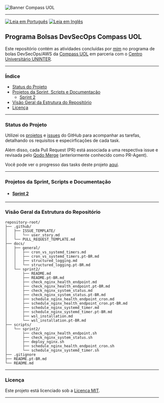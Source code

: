 ![Banner Compass UOL](https://vetores.org/d/compass-uol.svg)

---
[![Leia em Português](https://img.shields.io/badge/%F0%9F%87%A7%F0%9F%87%B7%20Portugu%C3%AAs-F0FFFF.svg)](README.pt-BR.md)
[![Leia em Inglês](https://img.shields.io/badge/%F0%9F%87%BA%F0%9F%87%B8%20English-gray.svg)](README.md)

## Programa Bolsas DevSecOps Compass UOL

Este repositório contém as atividades concluídas por [mim](https://github.com/georgrybski) no programa de bolas DevSecOps/AWS da [Compass UOL](https://compass.uol/en/home/) em parceria com o [Centro Universitário UNINTER](https://www.uninter.com/centro-universitario/).

---

### Índice
- [Status do Projeto](#status-do-projeto)
- [Projetos da Sprint, Scripts e Documentação](#projetos-da-sprint-scripts-e-documentação)
  - [Sprint 2](#sprint-2)
- [Visão Geral da Estrutura do Repositório](#visão-geral-da-estrutura-do-repositório)
- [Licença](#licença)

---

### Status do Projeto

Utilizei os [projetos](https://docs.github.com/en/issues/planning-and-tracking-with-projects/learning-about-projects/about-projects) e [issues](https://docs.github.com/en/issues/tracking-your-work-with-issues/about-issues) do GitHub para acompanhar as tarefas, detalhando os requisitos e especirficações de cada task.

Além disso, cada Pull Request (PR) está associada a uma respectiva issue e revisada pelo [Qodo Merge](https://qodo-merge-docs.qodo.ai/) (anteriormente conhecido como PR-Agent).

Você pode ver o progresso das tasks deste projeto [aqui](https://github.com/users/georgrybski/projects/3).

---

### Projetos da Sprint, Scripts e Documentação
- #### [Sprint 2](docs/sprint2/README.pt-BR.md)

---

### Visão Geral da Estrutura do Repositório

```
repository-root/
├── .github/
│   ├── ISSUE_TEMPLATE/
│   │   └── user_story.md
│   └── PULL_REQUEST_TEMPLATE.md
├── docs/
│   ├── general/
│   │   ├── cron_vs_systemd_timers.md
│   │   ├── cron_vs_systemd_timers.pt-BR.md
│   │   ├── structured_logging.md
│   │   └── structured_logging.pt-BR.md
│   └── sprint2/
│       ├── README.md
│       ├── README.pt-BR.md
│       ├── check_nginx_health_endpoint.md
│       ├── check_nginx_health_endpoint.pt-BR.md
│       ├── check_nginx_system_status.md
│       ├── check_nginx_system_status.pt-BR.md
│       ├── schedule_nginx_health_endpoint_cron.md
│       ├── schedule_nginx_health_endpoint_cron.pt-BR.md
│       ├── schedule_nginx_systemd_timer.md
│       ├── schedule_nginx_systemd_timer.pt-BR.md
│       ├── wsl_installation.md
│       └── wsl_installation.pt-BR.md
├── scripts/
│   └── sprint2/
│       ├── check_nginx_health_endpoint.sh
│       ├── check_nginx_system_status.sh
│       ├── deploy_nginx.sh
│       ├── schedule_nginx_health_endpoint_cron.sh
│       └── schedule_nginx_systemd_timer.sh
├── .gitignore
├── README.pt-BR.md
└── README.md
```
---

### Licença

Este projeto está licenciado sob a [Licença MIT](LICENSE).

---
